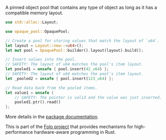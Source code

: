 A pinned object pool that contains any type of object as long as it has a compatible memory layout.

```rust
use std::alloc::Layout;

use opaque_pool::OpaquePool;

// Create a pool for storing values that match the layout of `u64`.
let layout = Layout::new::<u64>();
let mut pool = OpaquePool::builder().layout(layout).build();

// Insert values into the pool.
// SAFETY: The layout of u64 matches the pool's item layout.
let pooled1 = unsafe { pool.insert(42_u64) };
// SAFETY: The layout of u64 matches the pool's item layout.
let _pooled2 = unsafe { pool.insert(123_u64) };

// Read data back from the pooled items.
let value1 = unsafe {
    // SAFETY: The pointer is valid and the value was just inserted.
    pooled1.ptr().read()
};
```

More details in the [package documentation](https://docs.rs/opaque_pool/).

This is part of the [Folo project](https://github.com/folo-rs/folo) that provides mechanisms for
high-performance hardware-aware programming in Rust.